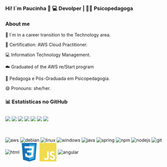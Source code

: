 ### Hi! I´m Paucinha 👋  💻 Devolper | 👩‍🏫 Psicopedagoga

### About me

🚀 I´m in a career transition to the Technology area.

🏅 Certification: AWS Cloud Practitioner.

💻 Information Technology Management.

☁️ Graduated of the AWS re/Start program

👩‍ Pedagoga e Pós-Graduada em Psicopedagogia.

😄 Pronouns: she/her.

### 📊 Estatísticas no GitHub

##

<div> 
 <a href="https://www.linkedin.com/in/paucia-lisboa" target="_blank"><img src="https://img.shields.io/badge/-LinkedIn-%230077B5?style=for-the-badge&logo=linkedin&logoColor=white" target="_blank"></a>
 <a href="https://twitter.com/paucinha" target="_blank"><img src="https://img.shields.io/badge/-Twitter-%230077B5?style=for-the-badge&logo=Twitter&logoColor=white" target="_blank"></a>
 <a href = "mailto:paucialisboa@gmail.com"><img src="https://img.shields.io/badge/Gmail-D14836?style=for-the-badge&logo=gmail&logoColor=white" target="_blank"></a>
 <a href="https://discord.com/" target="_blank"><img src="https://img.shields.io/badge/Discord-7289DA?style=for-the-badge&logo=discord&logoColor=white" target="_blank"></a>
 <a href="mailto:paucia.renan@cs365.online" target="_blank"><img src="https://img.shields.io/badge/Microsoft_Teams-6264A7?style=for-the-badge&logo=microsoft-teams&logoColor=white" target="_blank"></a>
 <a href="https://www.instagram.com/paucinha/" target="_blank"><img src="https://img.shields.io/badge/-Instagram-%23E4405F?style=for-the-badge&logo=instagram&logoColor=white" target="_blank"></a>
 <a href="https://www.twitch.tv/paucinha" target="_blank"><img src="https://img.shields.io/badge/Twitch-9146FF?style=for-the-badge&logo=twitch&logoColor=white" target="_blank"></a> 
</div>

##

<div>
 <div style="display: inline_block"><br>
 <img align="center" alt="aws" height="65" width="60" src="https://user-images.githubusercontent.com/91704169/191961752-ad1d9b23-fa5a-4ccf-bbf3-0689bf54b0bf.png"/>
 <img align="center" alt="debian" height="65" width="50" src="https://cdn.jsdelivr.net/gh/devicons/devicon/icons/debian/debian-original.svg">
 <img align="center" alt="linux" height="65" width="60" src="https://cdn.jsdelivr.net/gh/devicons/devicon/icons/linux/linux-original.svg">
 <img align="center" alt="windows" height="65" width="60" src="https://cdn.jsdelivr.net/gh/devicons/devicon/icons/windows8/windows8-original.svg">   
 <img align="center" alt="java" height="65" width="60" src="https://cdn.jsdelivr.net/gh/devicons/devicon/icons/java/java-original.svg">
 <img align="center" alt="spring" height="65" width="60" src="https://cdn.jsdelivr.net/gh/devicons/devicon/icons/spring/spring-original.svg" />
 <img align="center" alt="npm" height="60" width="55" src="https://cdn.jsdelivr.net/gh/devicons/devicon/icons/npm/npm-original-wordmark.svg">
 <img align="center" alt="nodejs" height="60" width="55" src="https://cdn.jsdelivr.net/gh/devicons/devicon/icons/nodejs/nodejs-original.svg">
 <img align="center" alt="git" height="60" width="55" src="https://cdn.jsdelivr.net/gh/devicons/devicon/icons/git/git-original.svg">  
 <img align="center" alt="html" height="60" width="55" src="https://cdn.jsdelivr.net/gh/devicons/devicon/icons/html5/html5-original.svg">
 <img align="center" alt="css" height="60" width="55" src="https://raw.githubusercontent.com/devicons/devicon/master/icons/css3/css3-original.svg"> 
 <img align="center" alt="js" height="60" width="55" src="https://raw.githubusercontent.com/devicons/devicon/master/icons/javascript/javascript-plain.svg">
 <img align="center" alt="angular" height="65" width="60" src="https://cdn.jsdelivr.net/gh/devicons/devicon/icons/angularjs/angularjs-original.svg">
</div>
